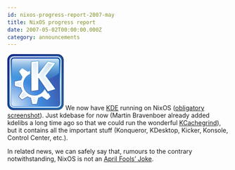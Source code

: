 ```yaml
---
id: nixos-progress-report-2007-may
title: NixOS progress report
date: 2007-05-02T00:00:00.000Z
category: announcements
---
```

 [![KDE logo](../../../assets/image/klogo-official-crystal-128x128.png)](https://www.kde.org) We now have [KDE](https://www.kde.org/) running on NixOS ([obligatory screenshot](/images/screenshots/nixos-kde.png)). Just kdebase for now (Martin Bravenboer already added kdelibs a long time ago so that we could run the wonderful [KCachegrind](http://kcachegrind.sourceforge.net/cgi-bin/show.cgi)), but it contains all the important stuff (Konqueror, KDesktop, Kicker, Konsole, Control Center, etc.).

In related news, we can safely say that, rumours to the contrary notwithstanding, NixOS is not an [April Fools’ Joke](http://www.osnews.com/comment.php?news_id=17601).
